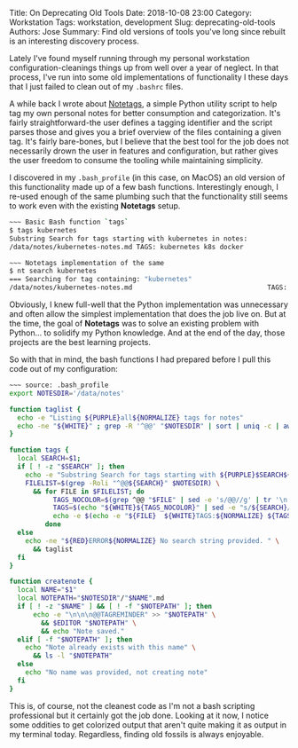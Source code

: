 Title: On Deprecating Old Tools
Date: 2018-10-08 23:00
Category: Workstation
Tags: workstation, development
Slug: deprecating-old-tools
Authors: Jose
Summary: Find old versions of tools you've long since rebuilt is an interesting discovery process.

Lately I've found myself running through my personal workstation configuration-cleanings things up from well over a year of neglect. In that process, I've run into some old implementations of functionality I these days that I just failed to clean out of my `.bashrc` files. 

A while back I wrote about [Notetags](https://josegonzalez.io/simple-note-tagging-with-notetags.html), a simple Python utility script to help tag my own personal notes for better consumption and categorization. It's fairly straightforward-the user defines a tagging identifier and the script parses those and gives you a brief overview of the files containing a given tag. It's fairly bare-bones, but I believe that the best tool for the job does not necessarily drown the user in features and configuration, but rather gives the user freedom to consume the tooling while maintaining simplicity.

I discovered in my `.bash_profile` (in this case, on MacOS) an old version of this functionality made up of a few bash functions. Interestingly enough, I re-used enough of the same plumbing such that the functionality still seems to work even with the existing **Notetags** setup.

```bash
~~~ Basic Bash function `tags`
$ tags kubernetes
Substring Search for tags starting with kubernetes in notes:
/data/notes/kubernetes-notes.md TAGS: kubernetes k8s docker

~~~ Notetags implementation of the same
$ nt search kubernetes
=== Searching for tag containing: "kubernetes"
/data/notes/kubernetes-notes.md                                  TAGS:  docker k8s kubernetes
```

Obviously, I knew full-well that the Python implementation was unnecessary and often allow the simplest implementation that does the job live on. But at the time, the goal of **Notetags** was to solve an existing problem with Python... to solidify my Python knowledge. And at the end of the day, those projects are the best learning projects.

So with that in mind, the bash functions I had prepared before I pull this code out of my configuration:

```bash
~~~ source: .bash_profile
export NOTESDIR='/data/notes'

function taglist {
  echo -e "Listing ${PURPLE}all${NORMALIZE} tags for notes"
  echo -ne "${WHITE}" ; grep -R '^@@' "$NOTESDIR" | sort | uniq -c | awk -F: '{ print $2 }' | sed -e 's/@@//g'  | sort | uniq -c | column ; echo -e "${NORMALIZE}"
}

function tags {
  local SEARCH=$1;
  if [ ! -z "$SEARCH" ]; then
    echo -e "Substring Search for tags starting with ${PURPLE}$SEARCH${NORMALIZE} in notes:"
    FILELIST=$(grep -Roli "^@@${SEARCH}" $NOTESDIR) \
      && for FILE in $FILELIST; do
           TAGS_NOCOLOR=$(grep ^@@ "$FILE" | sed -e 's/@@//g' | tr '\n' ' ' | sort)
           TAGS=$(echo "${WHITE}${TAGS_NOCOLOR}" | sed -e "s/${SEARCH}/${SEARCH}/g")
           echo -e $(echo -e "${FILE}  ${WHITE}TAGS:${NORMALIZE} ${TAGS}${NORMALIZE}")
         done
  else
    echo -ne "${RED}ERROR${NORMALIZE} No search string provided. " \
      && taglist
  fi
}

function createnote {
  local NAME="$1"
  local NOTEPATH="$NOTESDIR"/"$NAME".md
  if [ ! -z "$NAME" ] && [ ! -f "$NOTEPATH" ]; then
      echo -e "\n\n\n@@TAGREMINDER" >> "$NOTEPATH" \
        && $EDITOR "$NOTEPATH" \
        && echo "Note saved."
  elif [ -f "$NOTEPATH" ]; then
    echo "Note already exists with this name" \
      && ls -l "$NOTEPATH"
  else
    echo "No name was provided, not creating note"
  fi
}
```

This is, of course, not the cleanest code as I'm not a bash scripting professional but it certainly got the job done. Looking at it now, I notice some oddities to get colorized output that aren't quite making it as output in my terminal today. Regardless, finding old fossils is always enjoyable.	